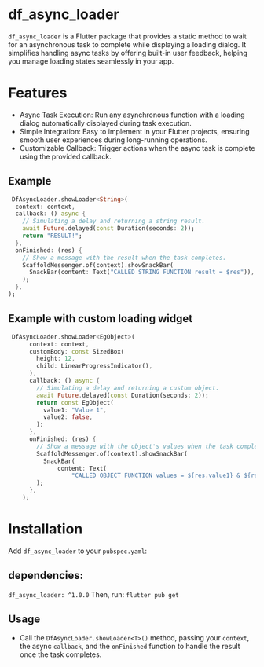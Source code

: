 # df_async_loader
`df_async_loader` is a Flutter package that provides a static method to wait for an asynchronous task to complete while displaying a loading dialog. It simplifies handling async tasks by offering built-in user feedback, helping you manage loading states seamlessly in your app.

# Features
- Async Task Execution: Run any asynchronous function with a loading dialog automatically displayed during task execution.
- Simple Integration: Easy to implement in your Flutter projects, ensuring smooth user experiences during long-running operations.
- Customizable Callback: Trigger actions when the async task is complete using the provided callback.

## Example
```dart
 DfAsyncLoader.showLoader<String>(
  context: context,
  callback: () async {
    // Simulating a delay and returning a string result.
    await Future.delayed(const Duration(seconds: 2));
    return "RESULT!";
  },
  onFinished: (res) {
    // Show a message with the result when the task completes.
    ScaffoldMessenger.of(context).showSnackBar(
      SnackBar(content: Text("CALLED STRING FUNCTION result = $res")),
    );
  },
);
```
## Example with custom loading widget
```dart
 DfAsyncLoader.showLoader<EgObject>(
      context: context,
      customBody: const SizedBox(
        height: 12,
        child: LinearProgressIndicator(),
      ),
      callback: () async {
        // Simulating a delay and returning a custom object.
        await Future.delayed(const Duration(seconds: 2));
        return const EgObject(
          value1: "Value 1",
          value2: false,
        );
      },
      onFinished: (res) {
        // Show a message with the object's values when the task completes.
        ScaffoldMessenger.of(context).showSnackBar(
          SnackBar(
              content: Text(
                  "CALLED OBJECT FUNCTION values = ${res.value1} & ${res.value2}")),
        );
      },
    );
```

# Installation
Add `df_async_loader` to your `pubspec.yaml`:

## dependencies:
  `df_async_loader: ^1.0.0`
Then, run: `flutter pub get`

## Usage
- Call the `DfAsyncLoader.showLoader<T>()` method, passing your `context`, the async `callback`, and the `onFinished` function to handle the result once the task completes.


